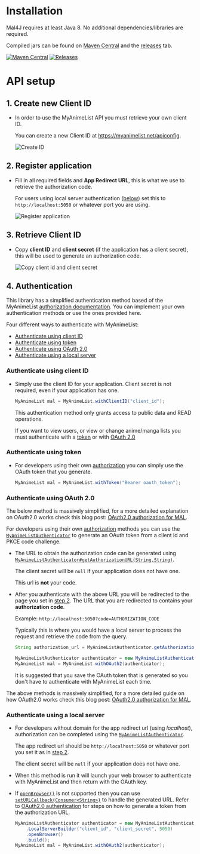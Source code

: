 # Installation

Mal4J requires at least Java 8. No additional dependencies/libraries are required.

Compiled jars can be found on [Maven Central](https://mvnrepository.com/artifact/com.kttdevelopment/mal4j) and the [releases](https://github.com/KatsuteDev/Mal4J/releases) tab.

[![Maven Central](https://img.shields.io/maven-central/v/com.kttdevelopment/mal4j)](https://mvnrepository.com/artifact/com.kttdevelopment/mal4j) [![Releases](https://img.shields.io/github/v/release/KatsuteDev/Mal4J)](https://github.com/KatsuteDev/Mal4J/releases)

# API setup

## 1. Create new Client ID

  - In order to use the MyAnimeList API you must retrieve your own client ID.

    You can create a new Client ID at <https://myanimelist.net/apiconfig>.

    ![Create ID](https://raw.githubusercontent.com/KatsuteDev/Mal4J/main/assets/setup_1.png)

## 2. Register application

  - Fill in all required fields and **App Redirect URL**, this is what we use to retrieve the authorization code.

    For users using local server authentication ([below](#authenticate-using-a-local-server)) set this to `http://localhost:5050` or whatever port you are using.

    ![Register application](https://raw.githubusercontent.com/KatsuteDev/Mal4J/main/assets/setup_2.png)

## 3. Retrieve Client ID

  - Copy **client ID** and **client secret** (if the application has a client secret), this will be used to generate an authorization code.

    ![Copy client id and client secret](https://raw.githubusercontent.com/KatsuteDev/Mal4J/main/assets/setup_3.png)

## 4. Authentication

This library has a simplified authentication method based of the MyAnimeList [authorization documentation](https://myanimelist.net/apiconfig/references/authorization#client-registration). You can implement your own authentication methods or use the ones provided here.

Four different ways to authenticate with MyAnimeList:

 - [Authenticate using client ID](#authenticate-using-client-id)
 - [Authenticate using token](#authenticate-using-token)
 - [Authenticate using OAuth 2.0](#authenticate-using-oauth-20)
 - [Authenticate using a local server](#authenticate-using-a-local-server)

### Authenticate using client ID

 - Simply use the client ID for your application. Client secret is not required, even if your application has one.

   ```java
   MyAnimeList mal = MyAnimeList.withClientID("client_id");
   ```

   This authentication method only grants access to public data and READ operations.

   If you want to view users, or view or change anime/manga lists you must authenticate with a [token](#authenticate-using-token) or with [OAuth 2.0](#authenticate-using-oauth-20)

### Authenticate using token

  - For developers using their own [authorization](https://myanimelist.net/apiconfig/references/authorization#client-registration) you can simply use the OAuth token that you generate.

    ```java
    MyAnimeList mal = MyAnimeList.withToken("Bearer oauth_token");
    ```

### Authenticate using OAuth 2.0

The below method is massively simplified, for a more detailed explanation on OAuth2.0 works check this blog post: [OAuth2.0 authorization for MAL](https://myanimelist.net/blog.php?eid=835707).

For developers using their own [authorization](https://myanimelist.net/apiconfig/references/authorization#step-1-generate-a-code-verifier-and-challenge) methods you can use the [`MyAnimeListAuthenticator`](https://docs.katsute.dev/mal4j/javadoc/Mal4J/com/kttdevelopment/mal4j/MyAnimeListAuthenticator.html) to generate an OAuth token from a client id and PKCE code challenge.

  - The URL to obtain the authorization code can be generated using [`MyAnimeListAuthenticator#getAuthorizationURL(String,String)`](https://docs.katsute.dev/mal4j/javadoc/Mal4J/com/kttdevelopment/mal4j/MyAnimeListAuthenticator.html#getAuthorizationURL(java.lang.String,java.lang.String)).

    The client secret will be `null` if your application does not have one.

    This url is **not** your code.

  - After you authenticate with the above URL you will be redirected to the page you set in [step 2](#2-register-application). The URL that you are redirected to contains your **authorization code**.

    Example: `http://localhost:5050?code=AUTHORIZATION_CODE`

    Typically this is where you would have a local server to process the request and retrieve the code from the query.

    ```java
    String authorization_url = MyAnimeListAuthenticator.getAuthorizationURL("client_id", "PKCE_code_challenge");

    MyAnimeListAuthenticator authenticator = new MyAnimeListAuthenticator(new Authorization("client_id", "client_secret", "authorization_code", "PKCE_code_challenge"));
    MyAnimeList mal = MyAnimeList.withOAuth2(authenticator);
    ```

    It is suggested that you save the OAuth token that is generated so you don't have to authenticate with MyAnimeList each time.

The above methods is massively simplified, for a more detailed guide on how OAuth2.0 works check this blog post: [OAuth2.0 authorization for MAL](https://myanimelist.net/blog.php?eid=835707).

### Authenticate using a local server

  - For developers without domain for the app redirect url (using *localhost*), authorization can be completed using the [`MyAnimeListAuthenticator`](https://docs.katsute.dev/mal4j/javadoc/Mal4J/com/kttdevelopment/mal4j/MyAnimeListAuthenticator.html).

    The app redirect url should be `http://localhost:5050` or whatever port you set it as in [step 2](#2-register-application).

    The client secret will be `null` if your application does not have one.

  - When this method is run it will launch your web browser to authenticate with MyAnimeList and then return with the OAuth key.

  - If [`openBrowser()`](https://docs.katsute.dev/mal4j/javadoc/Mal4J/com/kttdevelopment/mal4j/MyAnimeListAuthenticator.LocalServerBuilder.html#openBrowser()) is not supported then you can use [`setURLCallback(Consumer<String>)`](https://docs.katsute.dev/mal4j/javadoc/Mal4J/com/kttdevelopment/mal4j/MyAnimeListAuthenticator.LocalServerBuilder.html#setURLCallback(java.util.function.Consumer)) to handle the generated URL. Refer to [OAuth2.0 authentication](#authenticate-using-oauth-20) for steps on how to generate a token from the authorization URL.

    ```java
    MyAnimeListAuthenticator authenticator = new MyAnimeListAuthenticator
        .LocalServerBuilder("client_id", "client_secret", 5050)
        .openBrowser()
        .build();
    MyAnimeList mal = MyAnimeList.withOAuth2(authenticator);
    ```
